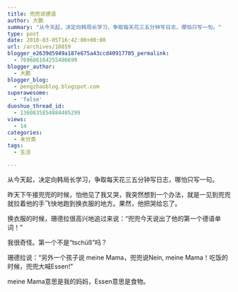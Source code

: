 ```yaml
---
title: 兜兜说德语
author: 大鹏
summary: "从今天起，决定向韩局长学习，争取每天花三五分钟写日志，哪怕只写一句。"
type: post
date: 2010-03-05T16:42:00+00:00
url: /archives/10859
blogger_e2639d5949a187e675a43ccd40917705_permalink:
  - 769686164255406699
blogger_author:
  - 大鹏
blogger_blog:
  - pengzhaoblog.blogspot.com
superawesome:
  - 'false'
duoshuo_thread_id:
  - 1360835854884405299
views:
  - 14
categories:
  - 未分类
tags:
  - 生活

---
```

从今天起，决定向韩局长学习，争取每天花三五分钟写日志，哪怕只写一句。

昨天下午接兜兜的时候，怕他见了我又哭，我突然想到一个办法，就是一见到兜兜就拉着他的手飞快地跑到换衣服的地方。果然，他把哭给忘了。

换衣服的时候，珊德拉很高兴地追过来说：“兜兜今天说出了他的第一个德语单词！”

我很奇怪。第一个不是“tschüß”吗？

珊德拉说：“另外一个孩子说 meine Mama，兜兜说Nein, meine Mama！吃饭的时候，兜兜大喊Essen!”

meine Mama意思是我的妈妈，Essen意思是食物。
